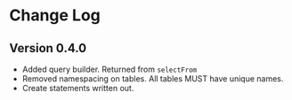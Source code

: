 # Change Log

## Version 0.4.0

- Added query builder. Returned from `selectFrom`
- Removed namespacing on tables. All tables MUST have unique names.
- Create statements written out.